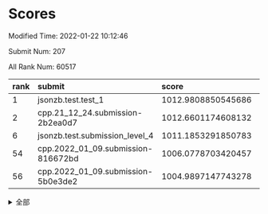 # Scores

Modified Time: 2022-01-22 10:12:46

Submit Num: 207

All Rank Num: 60517

| rank |               submit               |       score        |       sigma        | pk_num |
| :--- | :--------------------------------- | :----------------- | :----------------- | :----- |
| 1    | jsonzb.test.test_1                 | 1012.9808850545686 | 0.8034536940073371 | 1170   |
| 2    | cpp.21_12_24.submission-2b2ea0d7   | 1012.6601174608132 | 0.7887334265937146 | 1168   |
| 6    | jsonzb.test.submission_level_4     | 1011.1853291850783 | 0.7740221832638914 | 1168   |
| 54   | cpp.2022_01_09.submission-816672bd | 1006.0778703420457 | 0.7260056859825236 | 1167   |
| 56   | cpp.2022_01_09.submission-5b0e3de2 | 1004.9897147743278 | 0.7250586914081865 | 1174   |


<details>
<summary>全部</summary>

| rank |                 submit                 |       score        |       sigma        | pk_num |
| :--- | :------------------------------------- | :----------------- | :----------------- | :----- |
| 1    | jsonzb.test.test_1                     | 1012.9808850545686 | 0.8034536940073371 | 1170   |
| 2    | cpp.21_12_24.submission-2b2ea0d7       | 1012.6601174608132 | 0.7887334265937146 | 1168   |
| 3    | gobigger.level_3.submission_level_3_37 | 1011.4553988853461 | 0.7663431512589468 | 1169   |
| 4    | gobigger.level_3.submission_level_3_42 | 1011.3942155482787 | 0.7960060840606699 | 1167   |
| 5    | gobigger.level_3.submission_level_3_41 | 1011.1890946294525 | 0.7768396354425845 | 1172   |
| 6    | jsonzb.test.submission_level_4         | 1011.1853291850783 | 0.7740221832638914 | 1168   |
| 7    | gobigger.level_3.submission_level_3_15 | 1011.006123011193  | 0.7644743878526511 | 1170   |
| 8    | gobigger.level_3.submission_level_3_45 | 1010.7711196553661 | 0.7589135809944106 | 1165   |
| 9    | gobigger.level_3.submission_level_3_25 | 1010.6455283485636 | 0.773127347513115  | 1170   |
| 10   | gobigger.level_3.submission_level_3_40 | 1010.4472577804322 | 0.7749470389543808 | 1178   |
| 11   | gobigger.level_3.submission_level_3_29 | 1010.3737237466279 | 0.7512762091542387 | 1167   |
| 12   | gobigger.level_3.submission_level_3_24 | 1010.3161746699145 | 0.767011005392568  | 1171   |
| 13   | gobigger.level_3.submission_level_3_5  | 1010.292496632848  | 0.752656779081143  | 1170   |
| 14   | gobigger.level_3.submission_level_3_30 | 1010.2477719709558 | 0.7982505394409016 | 1173   |
| 15   | gobigger.level_3.submission_level_3_8  | 1010.1794420045986 | 0.7620564008939018 | 1173   |
| 16   | gobigger.level_3.submission_level_3_35 | 1010.1348501916777 | 0.7531466862172452 | 1169   |
| 17   | gobigger.level_3.submission_level_3_22 | 1010.0851597620346 | 0.7553313597638682 | 1171   |
| 18   | gobigger.level_3.submission_level_3_27 | 1010.0698958156489 | 0.7575191683592233 | 1174   |
| 19   | gobigger.level_3.submission_level_3_21 | 1010.0697190197183 | 0.7493615404598863 | 1166   |
| 20   | gobigger.level_3.submission_level_3_49 | 1010.0637676353465 | 0.7596964225930339 | 1170   |
| 21   | gobigger.level_3.submission_level_3_34 | 1010.0314903575953 | 0.7382072457017963 | 1170   |
| 22   | gobigger.level_3.submission_level_3_39 | 1009.9875345164711 | 0.744562017056848  | 1174   |
| 23   | gobigger.level_3.submission_level_3_48 | 1009.9779607088432 | 0.7600330384602756 | 1173   |
| 24   | gobigger.level_3.submission_level_3_38 | 1009.9513933237035 | 0.7761398321542899 | 1168   |
| 25   | gobigger.level_3.submission_level_3_1  | 1009.9369698773532 | 0.7571550634161897 | 1167   |
| 26   | gobigger.level_3.submission_level_3_11 | 1009.9308030682462 | 0.7563654380289879 | 1169   |
| 27   | gobigger.level_3.submission_level_3_23 | 1009.8901779255779 | 0.7650660214811461 | 1168   |
| 28   | gobigger.level_3.submission_level_3_6  | 1009.8408029657284 | 0.766945798872741  | 1163   |
| 29   | gobigger.level_3.submission_level_3_32 | 1009.7823990269712 | 0.7288768399538735 | 1166   |
| 30   | gobigger.level_3.submission_level_3_46 | 1009.7739870570869 | 0.7601575893771614 | 1169   |
| 31   | gobigger.level_3.submission_level_3_2  | 1009.7492994878631 | 0.7663041095334563 | 1171   |
| 32   | gobigger.level_3.submission_level_3_10 | 1009.5945626837178 | 0.7518186987305415 | 1168   |
| 33   | gobigger.level_3.submission_level_3_9  | 1009.591029167503  | 0.7816847216265288 | 1166   |
| 34   | gobigger.level_3.submission_level_3_13 | 1009.5587691957616 | 0.7632882645707165 | 1167   |
| 35   | gobigger.level_3.submission_level_3_18 | 1009.5084889335452 | 0.7743715273276476 | 1174   |
| 36   | gobigger.level_3.submission_level_3_44 | 1009.4645629986045 | 0.7543732617409714 | 1165   |
| 37   | gobigger.level_3.submission_level_3_28 | 1009.3911854775213 | 0.7418056232250932 | 1169   |
| 38   | gobigger.level_3.submission_level_3_26 | 1009.2477072718908 | 0.7691089143484271 | 1169   |
| 39   | gobigger.level_3.submission_level_3_4  | 1009.1632057597984 | 0.7657604795113302 | 1175   |
| 40   | gobigger.level_3.submission_level_3_43 | 1009.1367987429767 | 0.749873751201641  | 1171   |
| 41   | gobigger.level_3.submission_level_3_33 | 1009.1158432793046 | 0.7492861249301995 | 1169   |
| 42   | gobigger.level_3.submission_level_3_3  | 1009.1155362145399 | 0.7450753634872491 | 1170   |
| 43   | gobigger.level_3.submission_level_3_20 | 1008.990288043158  | 0.7226208103243493 | 1173   |
| 44   | gobigger.level_3.submission_level_3_14 | 1008.923185524438  | 0.7562872464178225 | 1170   |
| 45   | gobigger.level_3.submission_level_3_0  | 1008.8843236962526 | 0.7555426013187174 | 1167   |
| 46   | gobigger.level_3.submission_level_3_31 | 1008.770037678849  | 0.7322335204924053 | 1164   |
| 47   | gobigger.level_3.submission_level_3_16 | 1008.670540486597  | 0.7483983267639569 | 1171   |
| 48   | gobigger.level_3.submission_level_3_47 | 1008.6193514632831 | 0.7652148258991176 | 1170   |
| 49   | gobigger.level_3.submission_level_3_12 | 1008.5343715044875 | 0.7382511063846795 | 1166   |
| 50   | gobigger.level_3.submission_level_3_17 | 1008.4800302904305 | 0.7376045105516048 | 1168   |
| 51   | gobigger.level_3.submission_level_3_36 | 1008.2787561974116 | 0.7528146635474957 | 1169   |
| 52   | gobigger.level_3.submission_level_3_19 | 1008.256677415388  | 0.7414720252496254 | 1171   |
| 53   | gobigger.level_3.submission_level_3_7  | 1008.245427985688  | 0.7526233735938539 | 1168   |
| 54   | cpp.2022_01_09.submission-816672bd     | 1006.0778703420457 | 0.7260056859825236 | 1167   |
| 55   | gobigger.level_1.submission_level_1_39 | 1005.498761324947  | 0.7099692931410463 | 1168   |
| 56   | cpp.2022_01_09.submission-5b0e3de2     | 1004.9897147743278 | 0.7250586914081865 | 1174   |
| 57   | gobigger.level_1.submission_level_1_24 | 1004.9169639752828 | 0.7211328289126019 | 1170   |
| 58   | gobigger.level_1.submission_level_1_15 | 1004.4885055250168 | 0.7321540396052112 | 1170   |
| 59   | gobigger.level_1.submission_level_1_46 | 1004.3430775262982 | 0.7073787152072086 | 1167   |
| 60   | gobigger.level_1.submission_level_1_13 | 1004.3278496267043 | 0.7164764197216247 | 1173   |
| 61   | gobigger.level_1.submission_level_1_28 | 1004.3060407357917 | 0.7171119878578855 | 1171   |
| 62   | gobigger.level_1.submission_level_1_20 | 1004.218744411593  | 0.7180080436043816 | 1168   |
| 63   | gobigger.level_1.submission_level_1_45 | 1004.0857237071851 | 0.7086451395528968 | 1161   |
| 64   | gobigger.level_1.submission_level_1_1  | 1004.0501618654247 | 0.7151470775071037 | 1162   |
| 65   | gobigger.level_1.submission_level_1_36 | 1003.9837468198002 | 0.7184878640276525 | 1171   |
| 66   | gobigger.level_1.submission_level_1_41 | 1003.9788546284486 | 0.7160973792754477 | 1171   |
| 67   | gobigger.level_1.submission_level_1_47 | 1003.9331889262601 | 0.7351959939429731 | 1163   |
| 68   | gobigger.level_1.submission_level_1_26 | 1003.8855366080518 | 0.7225161388836023 | 1173   |
| 69   | gobigger.level_1.submission_level_1_19 | 1003.7558279005816 | 0.7158451095997808 | 1170   |
| 70   | gobigger.level_1.submission_level_1_34 | 1003.7423527620458 | 0.7225540098595498 | 1170   |
| 71   | gobigger.level_1.submission_level_1_49 | 1003.6704197463602 | 0.7170783077717998 | 1169   |
| 72   | gobigger.level_1.submission_level_1_11 | 1003.6318221955207 | 0.7178448548751839 | 1169   |
| 73   | gobigger.level_1.submission_level_1_12 | 1003.6182740922924 | 0.710292863927567  | 1166   |
| 74   | gobigger.level_1.submission_level_1_4  | 1003.6037052280972 | 0.7150369888833747 | 1172   |
| 75   | gobigger.level_1.submission_level_1_5  | 1003.5947227512424 | 0.7133494494293225 | 1170   |
| 76   | gobigger.level_1.submission_level_1_23 | 1003.568362790895  | 0.7155205060919458 | 1171   |
| 77   | gobigger.level_1.submission_level_1_31 | 1003.5646807356989 | 0.7140742191125743 | 1169   |
| 78   | gobigger.level_1.submission_level_1_27 | 1003.5514263496625 | 0.7121273735965632 | 1169   |
| 79   | gobigger.level_1.submission_level_1_25 | 1003.4819662227873 | 0.7073787144323593 | 1167   |
| 80   | gobigger.level_1.submission_level_1_37 | 1003.4439916476631 | 0.715359984140079  | 1172   |
| 81   | gobigger.level_1.submission_level_1_38 | 1003.3748003981754 | 0.7156439906699866 | 1167   |
| 82   | gobigger.level_1.submission_level_1_17 | 1003.3712627543791 | 0.7097417630018045 | 1167   |
| 83   | gobigger.level_1.submission_level_1_18 | 1003.3071044350766 | 0.699099192904747  | 1171   |
| 84   | gobigger.level_1.submission_level_1_2  | 1003.2479238757296 | 0.7203043748947731 | 1173   |
| 85   | gobigger.level_1.submission_level_1_14 | 1003.171678041045  | 0.721309112440385  | 1172   |
| 86   | gobigger.level_1.submission_level_1_16 | 1003.0340460496392 | 0.7085482439536861 | 1172   |
| 87   | gobigger.level_1.submission_level_1_30 | 1002.9500219072055 | 0.7223845885340154 | 1173   |
| 88   | gobigger.level_1.submission_level_1_29 | 1002.9368684688856 | 0.7179181889198912 | 1172   |
| 89   | gobigger.level_1.submission_level_1_40 | 1002.9097470825689 | 0.715114164270768  | 1168   |
| 90   | gobigger.level_1.submission_level_1_22 | 1002.8754296216787 | 0.7110387930363348 | 1168   |
| 91   | gobigger.level_1.submission_level_1_6  | 1002.8647927020658 | 0.705310682435425  | 1170   |
| 92   | gobigger.level_1.submission_level_1_7  | 1002.8631003010106 | 0.7035886336849783 | 1164   |
| 93   | gobigger.level_1.submission_level_1_43 | 1002.7912795142449 | 0.7180216742546128 | 1168   |
| 94   | gobigger.level_1.submission_level_1_3  | 1002.7810035862359 | 0.7199044800564005 | 1172   |
| 95   | gobigger.level_1.submission_level_1_8  | 1002.7790729633693 | 0.7150500188101465 | 1174   |
| 96   | gobigger.level_1.submission_level_1_33 | 1002.7755210963492 | 0.7147985552218794 | 1172   |
| 97   | gobigger.level_1.submission_level_1_42 | 1002.7693139451789 | 0.7154344636425285 | 1177   |
| 98   | gobigger.level_1.submission_level_1_44 | 1002.6196712014017 | 0.6983705537152296 | 1167   |
| 99   | gobigger.level_1.submission_level_1_35 | 1002.4394847078859 | 0.7195359152140103 | 1173   |
| 100  | gobigger.level_1.submission_level_1_32 | 1002.4235707102999 | 0.7062819495315741 | 1173   |
| 101  | gobigger.level_1.submission_level_1_10 | 1002.156137865842  | 0.7230775608540548 | 1172   |
| 102  | gobigger.level_1.submission_level_1_9  | 1001.9622657302052 | 0.7052198521252282 | 1166   |
| 103  | gobigger.level_1.submission_level_1_0  | 1001.937222718996  | 0.7089534704733349 | 1171   |
| 104  | gobigger.level_1.submission_level_1_48 | 1001.826170152049  | 0.7269641560486433 | 1170   |
| 105  | gobigger.level_1.submission_level_1_21 | 1001.5188550752885 | 0.7123112330010912 | 1171   |
| 106  | gobigger.random.submission_random_40   | 997.1890126869374  | 0.7341782020719537 | 1167   |
| 107  | gobigger.random.submission_random_31   | 997.058372504297   | 0.7092718305509593 | 1172   |
| 108  | gobigger.random.submission_random_27   | 996.9339224396006  | 0.7090008051104717 | 1172   |
| 109  | gobigger.random.submission_random_2    | 996.80410641608    | 0.7002974533015284 | 1174   |
| 110  | gobigger.random.submission_random_25   | 996.7729672534309  | 0.7188802831810468 | 1175   |
| 111  | gobigger.random.submission_random_21   | 996.7210472840765  | 0.7209238504295986 | 1173   |
| 112  | gobigger.random.submission_random_44   | 996.6973500940414  | 0.7100694565926606 | 1161   |
| 113  | gobigger.random.submission_random_13   | 996.6344177972907  | 0.7147331689219238 | 1165   |
| 114  | gobigger.random.submission_random_8    | 996.6272896456221  | 0.7070476706079036 | 1165   |
| 115  | gobigger.random.submission_random_20   | 996.4924691644367  | 0.7130466905531533 | 1169   |
| 116  | gobigger.random.submission_random_30   | 996.3957889624223  | 0.7065504273707842 | 1167   |
| 117  | gobigger.random.submission_random_14   | 996.3516692539405  | 0.7180761526750383 | 1174   |
| 118  | gobigger.random.submission_random_47   | 996.1754796197041  | 0.708496018430518  | 1172   |
| 119  | gobigger.random.submission_random_48   | 996.1751847347115  | 0.7154891798521101 | 1167   |
| 120  | gobigger.random.submission_random_36   | 996.1693569710321  | 0.6992048406314807 | 1172   |
| 121  | gobigger.random.submission_random_26   | 996.1684049389796  | 0.7040002682588734 | 1170   |
| 122  | gobigger.random.submission_random_9    | 996.1062730677252  | 0.7275005128361663 | 1165   |
| 123  | gobigger.random.submission_random_32   | 995.9844878058852  | 0.7124036719888556 | 1171   |
| 124  | gobigger.random.submission_random_37   | 995.9226566462951  | 0.7230790737237929 | 1169   |
| 125  | gobigger.random.submission_random_5    | 995.761685361675   | 0.7144713748449999 | 1169   |
| 126  | gobigger.random.submission_random_1    | 995.7601285136337  | 0.7062268069846835 | 1170   |
| 127  | gobigger.random.submission_random_15   | 995.7261234004617  | 0.7034648098043078 | 1170   |
| 128  | gobigger.random.submission_random_42   | 995.6633132573759  | 0.7018796070364867 | 1169   |
| 129  | gobigger.random.submission_random_29   | 995.6533076478229  | 0.7203435177819993 | 1164   |
| 130  | gobigger.random.submission_random_19   | 995.6429139032336  | 0.7168653471804816 | 1166   |
| 131  | gobigger.random.submission_random_4    | 995.6403282662852  | 0.7173189015705581 | 1174   |
| 132  | gobigger.random.submission_random_46   | 995.600402646262   | 0.7100308700103443 | 1172   |
| 133  | gobigger.random.submission_random_6    | 995.5988622358338  | 0.7203977266475594 | 1173   |
| 134  | gobigger.random.submission_random_33   | 995.578940907943   | 0.7423091564358767 | 1167   |
| 135  | gobigger.random.submission_random_22   | 995.520760261666   | 0.7117536020819479 | 1170   |
| 136  | gobigger.random.submission_random_12   | 995.5159930283563  | 0.7053296867333347 | 1162   |
| 137  | gobigger.random.submission_random_24   | 995.5150787614222  | 0.7230864902311266 | 1170   |
| 138  | gobigger.random.submission_random_18   | 995.5088676182642  | 0.7003012069749003 | 1165   |
| 139  | gobigger.random.submission_random_23   | 995.4948001050906  | 0.7141969204949016 | 1171   |
| 140  | gobigger.random.submission_random_35   | 995.477188478648   | 0.71066572516328   | 1171   |
| 141  | gobigger.random.submission_random_39   | 995.468813528529   | 0.7098316723126961 | 1166   |
| 142  | gobigger.random.submission_random_0    | 995.4488022263046  | 0.7200707151864124 | 1169   |
| 143  | gobigger.random.submission_random_16   | 995.3898800512228  | 0.724150844087195  | 1169   |
| 144  | gobigger.random.submission_random_3    | 995.3139744230548  | 0.7120441057174921 | 1175   |
| 145  | gobigger.random.submission_random_45   | 995.236646891025   | 0.7274477330475938 | 1170   |
| 146  | gobigger.random.submission_random_43   | 995.2236522070838  | 0.7076448338890174 | 1172   |
| 147  | gobigger.random.submission_random_7    | 995.2029620091336  | 0.7202314217761803 | 1162   |
| 148  | gobigger.random.submission_random_41   | 995.2007012208859  | 0.7140464453474955 | 1168   |
| 149  | gobigger.random.submission_random_49   | 995.1548612407288  | 0.7088439809645092 | 1164   |
| 150  | gobigger.random.submission_random_34   | 995.148787527848   | 0.7108952844206989 | 1174   |
| 151  | gobigger.random.submission_random_38   | 995.1026060874481  | 0.7078021918410562 | 1175   |
| 152  | gobigger.random.submission_random_17   | 995.0569374007844  | 0.7142055330370709 | 1170   |
| 153  | gobigger.random.submission_random_28   | 994.8675315918587  | 0.704290044462953  | 1173   |
| 154  | gobigger.random.submission_random_10   | 994.6669591989983  | 0.7144536485338061 | 1167   |
| 155  | gobigger.random.submission_random_11   | 994.5080233346227  | 0.7118296439505459 | 1172   |
| 156  | gobigger.level_2.submission_level_2_6  | 994.4844514157743  | 0.7131350774999077 | 1172   |
| 157  | gobigger.level_2.submission_level_2_4  | 993.9142161943569  | 0.7160681801940861 | 1167   |
| 158  | gobigger.level_2.submission_level_2_30 | 993.639432807392   | 0.7262723196366027 | 1166   |
| 159  | gobigger.level_2.submission_level_2_38 | 993.5754073042195  | 0.7459934143074891 | 1171   |
| 160  | gobigger.level_2.submission_level_2_5  | 993.4542546667491  | 0.7174821261103654 | 1168   |
| 161  | gobigger.level_2.submission_level_2_43 | 993.2354268065798  | 0.7271892705996275 | 1172   |
| 162  | gobigger.level_2.submission_level_2_2  | 993.1039717683725  | 0.7453575015484417 | 1172   |
| 163  | gobigger.level_2.submission_level_2_24 | 993.0939944928974  | 0.7343655475453712 | 1174   |
| 164  | gobigger.level_2.submission_level_2_45 | 992.9602408264388  | 0.7392357741106277 | 1170   |
| 165  | gobigger.level_2.submission_level_2_21 | 992.9487727015945  | 0.7179430951304192 | 1169   |
| 166  | gobigger.level_2.submission_level_2_44 | 992.937251065595   | 0.7316088987051208 | 1163   |
| 167  | gobigger.level_2.submission_level_2_11 | 992.7404394292525  | 0.7354718127084676 | 1170   |
| 168  | gobigger.level_2.submission_level_2_20 | 992.7371809715212  | 0.7475212668615085 | 1171   |
| 169  | gobigger.level_2.submission_level_2_12 | 992.7228056660898  | 0.7546085384455322 | 1170   |
| 170  | gobigger.level_2.submission_level_2_32 | 992.7133044433873  | 0.7344899376113947 | 1163   |
| 171  | gobigger.level_2.submission_level_2_49 | 992.6358118814111  | 0.7296164648616679 | 1170   |
| 172  | gobigger.level_2.submission_level_2_14 | 992.4866568427224  | 0.7271108003521015 | 1172   |
| 173  | gobigger.level_2.submission_level_2_29 | 992.4777342843     | 0.7296284425294716 | 1173   |
| 174  | gobigger.level_2.submission_level_2_3  | 992.4631293363001  | 0.7480136951794079 | 1168   |
| 175  | gobigger.level_2.submission_level_2_15 | 992.3823330035659  | 0.7388683504862977 | 1165   |
| 176  | gobigger.level_2.submission_level_2_41 | 992.3738608605603  | 0.7412082575608886 | 1170   |
| 177  | gobigger.level_2.submission_level_2_42 | 992.3679486571481  | 0.7335680243542557 | 1167   |
| 178  | gobigger.level_2.submission_level_2_23 | 992.2705737047864  | 0.7426601833633317 | 1169   |
| 179  | gobigger.level_2.submission_level_2_0  | 992.2349344410477  | 0.7466734740710861 | 1168   |
| 180  | gobigger.level_2.submission_level_2_34 | 992.218232965408   | 0.7431088105955247 | 1171   |
| 181  | gobigger.level_2.submission_level_2_26 | 992.1151807768499  | 0.7392992240176448 | 1173   |
| 182  | gobigger.level_2.submission_level_2_47 | 991.9677151197066  | 0.7353372688779167 | 1163   |
| 183  | gobigger.level_2.submission_level_2_22 | 991.9568448320102  | 0.7590119741215717 | 1166   |
| 184  | gobigger.level_2.submission_level_2_9  | 991.947466101261   | 0.7401232788942189 | 1173   |
| 185  | gobigger.level_2.submission_level_2_13 | 991.923739084386   | 0.7517500102146899 | 1175   |
| 186  | gobigger.level_2.submission_level_2_39 | 991.9100959790618  | 0.7649404788008393 | 1169   |
| 187  | gobigger.level_2.submission_level_2_48 | 991.9022036031939  | 0.7408039362696154 | 1167   |
| 188  | gobigger.level_2.submission_level_2_33 | 991.7588291999376  | 0.7305233581948011 | 1170   |
| 189  | gobigger.level_2.submission_level_2_28 | 991.7581813809137  | 0.7455117027868582 | 1172   |
| 190  | gobigger.level_2.submission_level_2_40 | 991.7374025065051  | 0.7337484251662645 | 1167   |
| 191  | gobigger.level_2.submission_level_2_10 | 991.6494086736288  | 0.7414396815747888 | 1172   |
| 192  | gobigger.level_2.submission_level_2_7  | 991.6133728374222  | 0.7411998807046153 | 1171   |
| 193  | gobigger.level_2.submission_level_2_31 | 991.5727297070706  | 0.734710715751815  | 1166   |
| 194  | gobigger.level_2.submission_level_2_35 | 991.4935794442699  | 0.7426285255637296 | 1170   |
| 195  | gobigger.level_2.submission_level_2_36 | 991.4213399625016  | 0.7275910835767001 | 1174   |
| 196  | gobigger.level_2.submission_level_2_46 | 991.3802428203517  | 0.7444181769645576 | 1162   |
| 197  | gobigger.level_2.submission_level_2_25 | 991.3750038703612  | 0.7355962261293627 | 1171   |
| 198  | gobigger.level_2.submission_level_2_8  | 991.2093823144625  | 0.751170832677935  | 1171   |
| 199  | gobigger.level_2.submission_level_2_19 | 991.1929551191834  | 0.7553983752148586 | 1170   |
| 200  | gobigger.level_2.submission_level_2_17 | 991.1893974158454  | 0.760359786531729  | 1168   |
| 201  | gobigger.level_2.submission_level_2_18 | 991.1501307855712  | 0.7851223749341312 | 1165   |
| 202  | gobigger.level_2.submission_level_2_37 | 990.9691949757478  | 0.7723301131239891 | 1169   |
| 203  | gobigger.level_2.submission_level_2_1  | 990.7373742447173  | 0.7687166592637776 | 1165   |
| 204  | gobigger.level_2.submission_level_2_27 | 990.6655777635665  | 0.7604709134310648 | 1170   |
| 205  | gobigger.level_2.submission_level_2_16 | 989.9531026971345  | 0.7738794172586477 | 1169   |
| 206  | gobigger.none.submission_none_0        | 976.6096562159307  | 1.3142481350011095 | 1167   |
| 207  | gobigger.none.submission_none_1        | 975.6719628285044  | 1.4030844564675267 | 1171   |

</details>